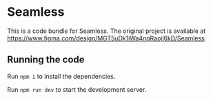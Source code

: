 
  # Seamless

  This is a code bundle for Seamless. The original project is available at https://www.figma.com/design/MGT5uDk1iWa4nqRaojl6kD/Seamless.

  ## Running the code

  Run `npm i` to install the dependencies.

  Run `npm run dev` to start the development server.
  